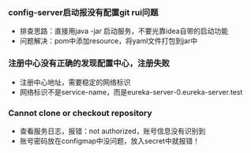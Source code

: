 ### config-server启动报没有配置git rui问题

* 排查思路：直接用java -jar 启动服务，不要光靠idea自带的启动功能
* 问题解决：pom中添加resource，将yaml文件打包到jar中

### 注册中心没有正确的发现配置中心，注册失败

* 注册中心地址，需要稳定的网络标识
* 网络标识不是service-name，而是eureka-server-0.eureka-server.test

### Cannot clone or checkout repository

* 查看服务日志，报错：not authorized，账号信息没有识别到
* 账号密码放在configmap中没问题，放入secret中就报错！